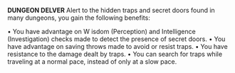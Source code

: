 __**DUNGEON DELVER**__
Alert to the hidden traps and secret doors found in many dungeons, you gain the following benefits:

• You have advantage on W isdom (Perception) and Intelligence (Investigation) checks made to detect the presence of secret doors.
• You have advantage on saving throws made to avoid or resist traps.
• You have resistance to the damage dealt by traps.
• You can search for traps while traveling at a normal pace, instead of only at a slow pace.